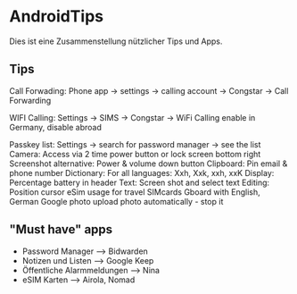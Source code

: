 # AndroidTips
Dies ist eine Zusammenstellung nützlicher Tips und Apps. 

## Tips

Call Forwading: Phone app -> settings -> calling account -> Congstar -> Call Forwarding

WIFI Calling: Settings -> SIMS -> Congstar -> WiFi Calling enable in Germany, disable abroad





Passkey list: Settings -> search for password manager -> see the list
Camera: Access via 2 time power button or lock screen bottom right
Screenshot alternative: Power & volume down button
Clipboard: Pin email & phone number
Dictionary: For all languages: Xxh, Xxk, xxh, xxK
Display: Percentage battery in header
Text: Screen shot and select text
Editing: Position cursor
eSim usage for travel SIMcards
Gboard with English, German
Google photo upload photo automatically - stop it

## "Must have" apps
- Password Manager --> Bidwarden
- Notizen und Listen --> Google Keep
- Öffentliche Alarmmeldungen --> Nina
- eSIM Karten --> Airola, Nomad
  


